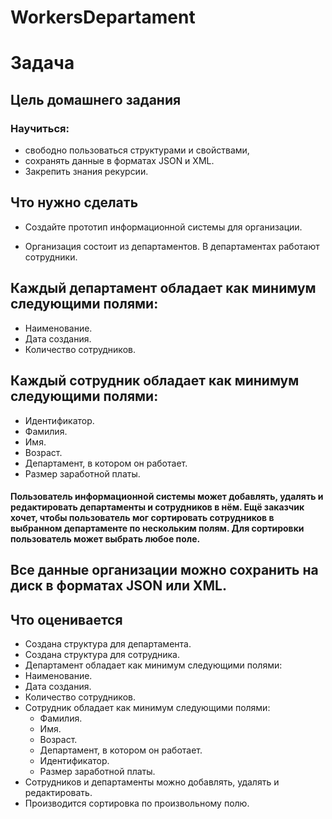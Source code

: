 # WorkersDepartament
# Задача
## Цель домашнего задания
### Научиться:
* свободно пользоваться структурами и свойствами,
* сохранять данные в форматах JSON и XML.
* Закрепить знания рекурсии.


## Что нужно сделать
* Создайте прототип информационной системы для организации.

* Организация состоит из департаментов. В департаментах работают сотрудники.



## Каждый департамент обладает как минимум следующими полями:

* Наименование.
* Дата создания.
* Количество сотрудников.


## Каждый сотрудник обладает как минимум следующими полями:

* Идентификатор.
* Фамилия.
* Имя.
* Возраст.
* Департамент, в котором он работает.
* Размер заработной платы.

#### Пользователь информационной системы может добавлять, удалять и редактировать департаменты и сотрудников в нём. Ещё заказчик хочет, чтобы пользователь мог сортировать сотрудников в выбранном департаменте по нескольким полям. Для сортировки пользователь может выбрать любое поле.

## Все данные организации можно сохранить на диск в форматах JSON или XML.



## Что оценивается
* Создана структура для департамента.
* Создана структура для сотрудника.
* Департамент обладает как минимум следующими полями:
* Наименование.
* Дата создания.
* Количество сотрудников.
* Сотрудник обладает как минимум следующими полями:
  * Фамилия.
  * Имя.
  * Возраст.
  * Департамент, в котором он работает.
  * Идентификатор.
  * Размер заработной платы.
* Сотрудников и департаменты можно добавлять, удалять и редактировать.
* Производится сортировка по произвольному полю.

